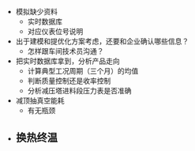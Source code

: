 - 模拟缺少资料
	- 实时数据库
	- 对应仪表位号说明
- 出于建模和提优化方案考虑，还要和企业确认哪些信息？
	- 怎样跟车间技术员沟通？
- 把实时数据库拿到，分析产品走向
	- 计算典型工况周期（三个月）的均值
	- 判断质量控制还是收率控制
	- 分析减压塔进料段压力表是否准确
- 减顶抽真空能耗
	- 有无瓶颈
- 换热终温
	-